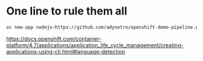 # One line to rule them all

```bash
oc new-app nodejs~https://github.com/adynetro/openshift-demo-pipeline.git --context-dir=gremlins --name=gremlins 
```

<https://docs.openshift.com/container-platform/4.7/applications/application_life_cycle_management/creating-applications-using-cli.html#language-detection>

